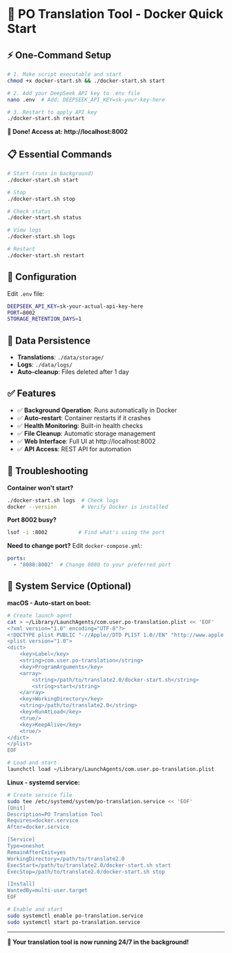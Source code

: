 # 🐳 PO Translation Tool - Docker Quick Start

## ⚡ One-Command Setup

```bash
# 1. Make script executable and start
chmod +x docker-start.sh && ./docker-start.sh start

# 2. Add your DeepSeek API key to .env file
nano .env  # Add: DEEPSEEK_API_KEY=sk-your-key-here

# 3. Restart to apply API key
./docker-start.sh restart
```

**🎉 Done! Access at: http://localhost:8002**

## 📋 Essential Commands

```bash
# Start (runs in background)
./docker-start.sh start

# Stop
./docker-start.sh stop

# Check status
./docker-start.sh status

# View logs
./docker-start.sh logs

# Restart
./docker-start.sh restart
```

## 🔧 Configuration

Edit `.env` file:
```bash
DEEPSEEK_API_KEY=sk-your-actual-api-key-here
PORT=8002
STORAGE_RETENTION_DAYS=1
```

## 📁 Data Persistence

- **Translations**: `./data/storage/`
- **Logs**: `./data/logs/`
- **Auto-cleanup**: Files deleted after 1 day

## ✅ Features

- ✅ **Background Operation**: Runs automatically in Docker
- ✅ **Auto-restart**: Container restarts if it crashes
- ✅ **Health Monitoring**: Built-in health checks
- ✅ **File Cleanup**: Automatic storage management
- ✅ **Web Interface**: Full UI at http://localhost:8002
- ✅ **API Access**: REST API for automation

## 🚨 Troubleshooting

**Container won't start?**
```bash
./docker-start.sh logs  # Check logs
docker --version        # Verify Docker is installed
```

**Port 8002 busy?**
```bash
lsof -i :8002          # Find what's using the port
```

**Need to change port?**
Edit `docker-compose.yml`:
```yaml
ports:
  - "8080:8002"  # Change 8080 to your preferred port
```

## 🔄 System Service (Optional)

**macOS - Auto-start on boot:**
```bash
# Create launch agent
cat > ~/Library/LaunchAgents/com.user.po-translation.plist << 'EOF'
<?xml version="1.0" encoding="UTF-8"?>
<!DOCTYPE plist PUBLIC "-//Apple//DTD PLIST 1.0//EN" "http://www.apple.com/DTDs/PropertyList-1.0.dtd">
<plist version="1.0">
<dict>
    <key>Label</key>
    <string>com.user.po-translation</string>
    <key>ProgramArguments</key>
    <array>
        <string>/path/to/translate2.0/docker-start.sh</string>
        <string>start</string>
    </array>
    <key>WorkingDirectory</key>
    <string>/path/to/translate2.0</string>
    <key>RunAtLoad</key>
    <true/>
    <key>KeepAlive</key>
    <true/>
</dict>
</plist>
EOF

# Load and start
launchctl load ~/Library/LaunchAgents/com.user.po-translation.plist
```

**Linux - systemd service:**
```bash
# Create service file
sudo tee /etc/systemd/system/po-translation.service << 'EOF'
[Unit]
Description=PO Translation Tool
Requires=docker.service
After=docker.service

[Service]
Type=oneshot
RemainAfterExit=yes
WorkingDirectory=/path/to/translate2.0
ExecStart=/path/to/translate2.0/docker-start.sh start
ExecStop=/path/to/translate2.0/docker-start.sh stop

[Install]
WantedBy=multi-user.target
EOF

# Enable and start
sudo systemctl enable po-translation.service
sudo systemctl start po-translation.service
```

---

**🌟 Your translation tool is now running 24/7 in the background!** 